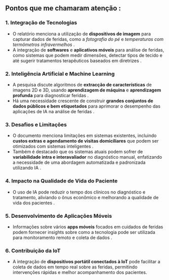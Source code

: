 
## Pontos que me chamaram atenção :

### 1. **Integração de Tecnologias**

- O relatório menciona a utilização de **dispositivos de imagem** para capturar dados de feridas, como a _fotografia do pé_ e _temperaturas com termômetros infravermelhos_ .
- A integração de **softwares** e **aplicativos móveis** para análise de feridas, como sistemas que podem medir dimensões, detectar tipos de tecido e até sugerir tratamentos terapêuticos baseados em diretrizes .

### 2. **Inteligência Artificial e Machine Learning**

- A pesquisa discute algoritmos de **extracção de características** de imagens 2D e 3D, usando **aprendizagem de máquina** e **aprendizagem profunda** para diagnosticar feridas .
- Há uma necessidade crescente de construir **grandes conjuntos de dados públicos e bem etiquetados** para aprimorar o desempenho das aplicações de IA na análise de feridas .

### 3. **Desafios e Limitações**

- O documento menciona limitações em sistemas existentes, incluindo **custos extras e agendamento de visitas domiciliares** que podem ser otimizados com sistemas inteligentes .
- Também é destacado que os sistemas atuais podem sofrer de **variabilidade intra e interavaliador** no diagnóstico manual, enfatizando a necessidade de uma abordagem automatizada e padronizada utilizando IA .

### 4. **Impacto na Qualidade de Vida do Paciente**

- O uso de IA pode reduzir o tempo dos clínicos no diagnóstico e tratamento, aliviando o ônus econômico e melhorando a qualidade de vida dos pacientes .

### 5. **Desenvolvimento de Aplicações Móveis**

- Informações sobre vários **apps móveis** focados em cuidados de feridas podem fornecer insights sobre como a tecnologia pode ser utilizada para monitoramento remoto e coleta de dados .

### 6. **Contribuição da IoT**

- A integração de **dispositivos portátil conectados à IoT** pode facilitar a coleta de dados em tempo real sobre as feridas, permitindo intervenções rápidas e melhor acompanhamento dos pacientes.